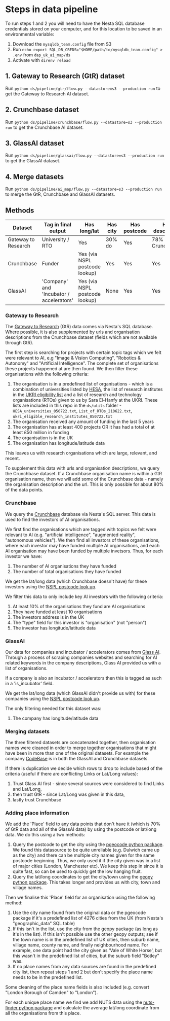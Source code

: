 # Steps in data pipeline

To run steps 1 and 2 you will need to have the Nesta SQL database credentials stored on your computer, and for this location to be saved in an environmental variable:

1. Download the `mysqldb_team.config` file from S3
2. Run `echo export SQL_DB_CREDS="$HOME/path/to/mysqldb_team.config" > .env` from `dap_uk_ai_map/ds`
3. Activate with `direnv reload`

## 1. Gateway to Research (GtR) dataset

Run `python ds/pipeline/gtr/flow.py --datastore=s3 --production run` to get the Gateway to Research AI dataset.

## 2. Crunchbase dataset

Run `python ds/pipeline/crunchbase/flow.py --datastore=s3 --production run` to get the Crunchbase AI dataset.

## 3. GlassAI dataset

Run `python ds/pipeline/glassai/flow.py --datastore=s3 --production run` to get the GlassAI dataset.

## 4. Merge datasets

Run `python ds/pipeline/ai_map/flow.py --datastore=s3 --production run` to merge the GtR, Crunchbase and GlassAI datasets.

## Methods

| Dataset             | Tag in final output                      | Has long/lat                   | Has city | Has postcode | Has description         | Has link                | Number of organisations |
| ------------------- | ---------------------------------------- | ------------------------------ | -------- | ------------ | ----------------------- | ----------------------- | ----------------------- |
| Gateway to Research | University / RTO                         | Yes                            | 30% do   | Yes          | 78% do (via Crunchbase) | 78% do (via Crunchbase) | 158                     |
| Crunchbase          | Funder                                   | Yes (via NSPL postcode lookup) | Yes      | Yes          | Yes                     | Yes                     | 329                     |
| GlassAI             | 'Company' and 'Incubator / accelerators' | Yes (via NSPL postcode lookup) | None     | Yes          | Yes                     | Yes                     | 2558                    |

### Gateway to Research

The [Gateway to Research](https://gtr.ukri.org/) (GtR) data comes via Nesta's SQL database. Where possible, it is also supplemented by urls and organisation descriptions from the Crunchbase dataset (fields which are not available through GtR).

The first step is searching for projects with certain topic tags which we felt were relevant to AI, e.g "Image & Vision Computing", "Robotics & Autonomy" and "Artificial Intelligence". The complete set of organisations these projects happened at are then found. We then filter these organisations with the following criteria:

1. The organisation is in a predefined list of organisations - which is a combination of universities listed by [HESA](https://www.hesa.ac.uk/data-and-analysis/students/where-study), the list of research institutes in the [UKRI eligibility list](https://www.ukri.org/apply-for-funding/before-you-apply/check-if-you-are-eligible-for-research-and-innovation-funding/eligible-research-institutes/#contents-list) and a list of research and technology organisations (RTOs) given to us by Sara El-Hanfy at the UKRI. These lists are included in this repo in the `ds/utils` folder - `HESA_universities_050722.txt`, `List_of_RTOs_210622.txt`, `ukri_eligible_research_institutes_050722.txt`
2. The organisation received any amount of funding in the last 5 years
3. The organisation has at least 400 projects OR it has had a total of at least £50 million in funding
4. The organisation is in the UK
5. The organisation has longitude/latitude data

This leaves us with research organisations which are large, relevant, and recent.

To supplement this data with urls and organisation descriptions, we query the Crunchbase dataset. If a Crunchbase organisation name is within a GtR organisation name, then we will add some of the Crunchbase data - namely the organisation description and the url. This is only possible for about 80% of the data points.

### Crunchbase

We query the [Crunchbase](https://www.crunchbase.com/) database via Nesta's SQL server. This data is used to find the investors of AI organisations.

We first find the organisations which are tagged with topics we felt were relevant to AI (e.g. "artificial intelligence", "augmented reality", "autonomous vehicles"). We then find all investors of these organisations, where each investor may have funded multiple AI organisations, and each AI organisation may have been funded by multiple invetsors. Thus, for each investor we have:

1. The number of AI organisations they have funded
2. The number of total organisations they have funded

We get the lat/long data (which Crunchbase doesn't have) for these investors using the [NSPL postcode look up](https://geoportal.statistics.gov.uk/datasets/7606baba633d4bbca3f2510ab78acf61/about).

We filter this data to only include key AI investors with the following criteria:

1. At least 10% of the organisations they fund are AI organisations
2. They have funded at least 10 organisations
3. The investors address is in the UK
4. The "type" field for this investor is "organisation" (not "person")
5. The investor has longitude/latitude data

### GlassAI

Our data for companies and incubator / accelerators comes from [Glass AI](https://www.glass.ai/). Through a process of scraping companies websites and searching for AI related keywords in the company descriptions, Glass AI provided us with a list of organisations.

If a company is also an incubator / accelerators then this is tagged as such in a 'is_incubator' field.

We get the lat/long data (which GlassAI didn't provide us with) for these companies using the [NSPL postcode look up](https://geoportal.statistics.gov.uk/datasets/7606baba633d4bbca3f2510ab78acf61/about).

The only filtering needed for this dataset was:

1. The company has longitude/latitude data

### Merging datasets

The three filtered datasets are concatenated together, then organisation names were cleaned in order to merge together organisations that might have been in more than one of the original datasets. For example the company [CodeBase](https://www.thisiscodebase.com/) is in both the GlassAI and Crunchbase datasets.

If there is duplication we decide which rows to drop to include based of the criteria (useful if there are conflicting Links or Lat/Long values):

1. Trust Glass AI first - since several sources were considered to find Links and Lat/Long,
2. then trust GtR - since Lat/Long was given in this data,
3. lastly trust Crunchbase

### Adding place information

We add the 'Place' field to any data points that don't have it (which is 70% of GtR data and all of the GlassAI data) by using the postcode or lat/long data. We do this using a two methods:

1. Query the postcode to get the city using the [pgeocode python package](https://pypi.org/project/pgeocode/). We found this datasource to be quite unreliable (e.g. Dulwich came up as the city) and there can be multiple city names given for the same postcode beginning. Thus, we only used it if the city given was in a list of major cities (London, Manchester etc). We keep this step in since it is quite fast, so can be used to quickly get the low hanging fruit.
2. Query the lat/long coordinates to get the city/town using the [geopy python package](https://geopy.readthedocs.io/en/stable/#module-geopy.geocoders). This takes longer and provides us with city, town and village names.

Then we finalise this 'Place' field for an organisation using the following method:

1. Use the city name found from the original data or the pgeocode package if it's a predefined list of 4276 cities from the UK (from Nesta's "geographic_data" SQL table)
2. If this isn't in the list, use the city from the geopy package (as long as it's in the list). If this isn't possible use the other geopy outputs; see if the town name is in the predefined list of UK cities, then suburb name, village name, county name, and finally neighbourhood name. For example, one data point had the city given as 'Vale of White Horse', but this wasn't in the predefined list of cities, but the suburb field "Botley" was.
3. If no place names from any data sources are found in the predefined city list, then repeat steps 1 and 2 but don't specify the place name needs to be in the predefined list.

Some cleaning of the place name fields is also included (e.g. convert "London Borough of Camden" to "London").

For each unique place name we find we add NUTS data using the [nuts-finder python package](https://pypi.org/project/nuts-finder/) and calculate the average lat/long coordinate from all the organisations from this place.
